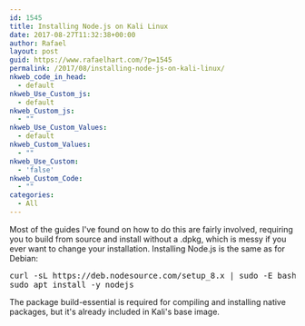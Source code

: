 ```yaml
---
id: 1545
title: Installing Node.js on Kali Linux
date: 2017-08-27T11:32:38+00:00
author: Rafael
layout: post
guid: https://www.rafaelhart.com/?p=1545
permalink: /2017/08/installing-node-js-on-kali-linux/
nkweb_code_in_head:
  - default
nkweb_Use_Custom_js:
  - default
nkweb_Custom_js:
  - ""
nkweb_Use_Custom_Values:
  - default
nkweb_Custom_Values:
  - ""
nkweb_Use_Custom:
  - 'false'
nkweb_Custom_Code:
  - ""
categories:
  - All
---
```

Most of the guides I've found on how to do this are fairly involved, requiring you to build from source and install without a .dpkg, which is messy if you ever want to change your installation. Installing Node.js is the same as for Debian:
<pre class="lang:sh decode:true ">curl -sL https://deb.nodesource.com/setup_8.x | sudo -E bash -
sudo apt install -y nodejs</pre>
The package <span class="lang:sh decode:true  crayon-inline ">build-essential</span> is required for compiling and installing native packages, but it's already included in Kali's base image.